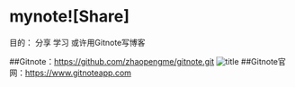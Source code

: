# mynote![Share]
目的：
	分享
	学习
	或许用Gitnote写博客

##Gitnote：https://github.com/zhaopengme/gitnote.git
![title](https://i.loli.net/2019/03/16/5c8cf8b5561d9.jpg)
##Gitnote官网：https://www.gitnoteapp.com